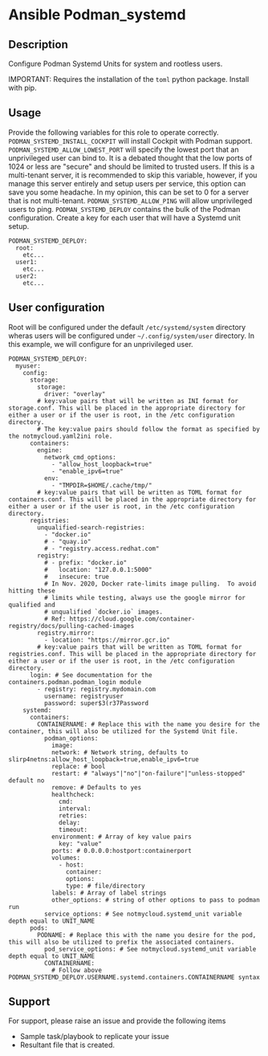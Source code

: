 # Ansible Podman_systemd
## Description
Configure Podman Systemd Units for system and rootless users.

IMPORTANT: Requires the installation of the `toml` python package. Install with pip.

## Usage
Provide the following variables for this role to operate correctly.
`PODMAN_SYSTEMD_INSTALL_COCKPIT` will install Cockpit with Podman support.
`PODMAN_SYSTEMD_ALLOW_LOWEST_PORT` will specify the lowest port that an unprivileged user can bind to. It is a debated thought that the low ports of 1024 or less are "secure" and should be limited to trusted users. If this is a multi-tenant server, it is recommended to skip this variable, however, if you manage this server entirely and setup users per service, this option can save you some headache. In my opinion, this can be set to 0 for a server that is not multi-tenant.
`PODMAN_SYSTEMD_ALLOW_PING` will allow unprivileged users to ping.
`PODMAN_SYSTEMD_DEPLOY` contains the bulk of the Podman configuration. Create a key for each user that will have a Systemd unit setup.
```
PODMAN_SYSTEMD_DEPLOY:
  root:
    etc...
  user1:
    etc...
  user2:
    etc...
```

## User configuration
Root will be configured under the default `/etc/systemd/system` directory wheras users will be configured under `~/.config/system/user` directory. In this example, we will configure for an unprivileged user.
```
PODMAN_SYSTEMD_DEPLOY:
  myuser:
    config:
      storage:
        storage:
          driver: "overlay"
        # key:value pairs that will be written as INI format for storage.conf. This will be placed in the appropriate directory for either a user or if the user is root, in the /etc configuration directory.
        # The key:value pairs should follow the format as specified by the notmycloud.yaml2ini role.
      containers:
        engine:
          network_cmd_options:
            - "allow_host_loopback=true"
            - "enable_ipv6=true"
          env: 
            - "TMPDIR=$HOME/.cache/tmp/"
        # key:value pairs that will be written as TOML format for containers.conf. This will be placed in the appropriate directory for either a user or if the user is root, in the /etc configuration directory.
      registries:
        unqualified-search-registries:
          - "docker.io"
          # - "quay.io"
          # - "registry.access.redhat.com"
        registry:
          # - prefix: "docker.io"
          #   location: "127.0.0.1:5000"
          #   insecure: true
          # In Nov. 2020, Docker rate-limits image pulling.  To avoid hitting these
          # limits while testing, always use the google mirror for qualified and
          # unqualified `docker.io` images.
          # Ref: https://cloud.google.com/container-registry/docs/pulling-cached-images
        registry.mirror:
          - location: "https://mirror.gcr.io"
        # key:value pairs that will be written as TOML format for registries.conf. This will be placed in the appropriate directory for either a user or if the user is root, in the /etc configuration directory.
      login: # See documentation for the containers.podman.podman_login module
        - registry: registry.mydomain.com
          username: registryuser
          password: super$3(r37Password
    systemd:
      containers:
        CONTAINERNAME: # Replace this with the name you desire for the container, this will also be utilized for the Systemd Unit file.
          podman_options:
            image:
            network: # Network string, defaults to slirp4netns:allow_host_loopback=true,enable_ipv6=true
            replace: # bool
            restart: # "always"|"no"|"on-failure"|"unless-stopped" default no
            remove: # Defaults to yes
            healthcheck:
              cmd:
              interval:
              retries:
              delay:
              timeout:
            environment: # Array of key value pairs
              key: "value"
            ports: # 0.0.0.0:hostport:containerport
            volumes: 
              - host:
                container:
                options:
                type: # file/directory
            labels: # Array of label strings
            other_options: # string of other options to pass to podman run
          service_options: # See notmycloud.systemd_unit variable depth equal to UNIT_NAME
      pods:
        PODNAME: # Replace this with the name you desire for the pod, this will also be utilized to prefix the associated containers.
          pod_service_options: # See notmycloud.systemd_unit variable depth equal to UNIT_NAME
          CONTAINERNAME:
            # Follow above PODMAN_SYSTEMD_DEPLOY.USERNAME.systemd.containers.CONTAINERNAME syntax
```

## Support
For support, please raise an issue and provide the following items
- Sample task/playbook to replicate your issue
- Resultant file that is created.
